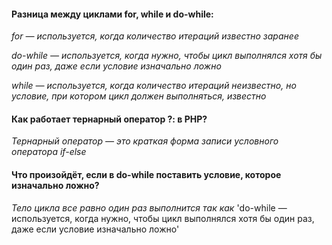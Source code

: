 #### Разница между циклами for, while и do-while:

*for — используется, когда количество итераций известно заранее*

*do-while — используется, когда нужно, чтобы цикл выполнялся хотя бы один раз, даже если условие изначально ложно*

*while — используется, когда количество итераций неизвестно, но условие, при котором цикл должен выполняться, известно*

#### Как работает тернарный оператор ?: в PHP?

*Тернарный оператор — это краткая форма записи условного оператора if-else*


#### Что произойдёт, если в do-while поставить условие, которое изначально ложно?

*Тело цикла все равно один раз выполнится так как* 'do-while — используется, когда нужно, чтобы цикл выполнялся хотя бы один раз, даже если условие изначально ложно'
